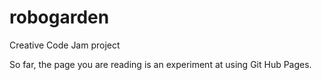 robogarden
==========

Creative Code Jam project

So far, the page you are reading is an experiment at using Git Hub Pages.
